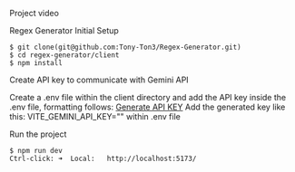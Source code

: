 Project video

Regex Generator Initial Setup
```
$ git clone(git@github.com:Tony-Ton3/Regex-Generator.git)
$ cd regex-generator/client
$ npm install
```
Create API key to communicate with Gemini API

Create a .env file within the client directory and add the API key inside the .env file, formatting follows:
[Generate API KEY](https://ai.google.dev/)
Add the generated key like this: VITE_GEMINI_API_KEY="<KEY>" within .env file

Run the project
```
$ npm run dev
Ctrl-click: ➜  Local:   http://localhost:5173/ 
```


